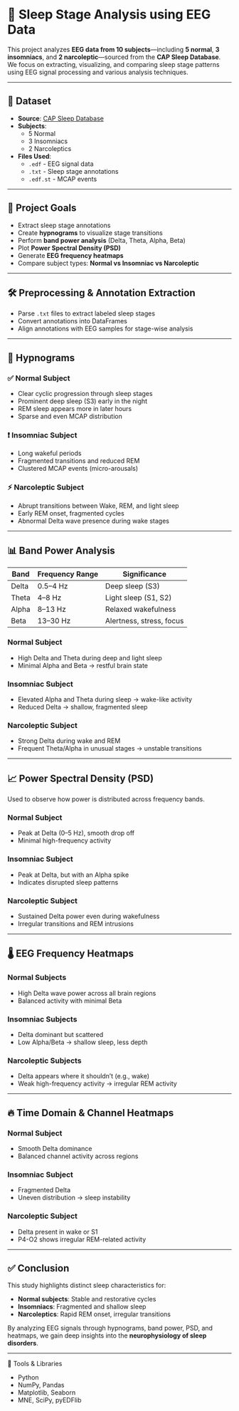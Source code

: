 # 🧠 Sleep Stage Analysis using EEG Data

This project analyzes **EEG data from 10 subjects**—including **5 normal**, **3 insomniacs**, and **2 narcoleptic**—sourced from the **CAP Sleep Database**. We focus on extracting, visualizing, and comparing sleep stage patterns using EEG signal processing and various analysis techniques.

---

## 📂 Dataset

- **Source**: [CAP Sleep Database](https://physionet.org/content/sleep-edfx/1.0.0/)
- **Subjects**:  
  - 5 Normal  
  - 3 Insomniacs  
  - 2 Narcoleptics
- **Files Used**:  
  - `.edf` - EEG signal data  
  - `.txt` - Sleep stage annotations  
  - `.edf.st` - MCAP events

---

## 🎯 Project Goals

- Extract sleep stage annotations
- Create **hypnograms** to visualize stage transitions
- Perform **band power analysis** (Delta, Theta, Alpha, Beta)
- Plot **Power Spectral Density (PSD)**
- Generate **EEG frequency heatmaps**
- Compare subject types: **Normal vs Insomniac vs Narcoleptic**

---

## 🛠️ Preprocessing & Annotation Extraction

- Parse `.txt` files to extract labeled sleep stages
- Convert annotations into DataFrames
- Align annotations with EEG samples for stage-wise analysis

---

## 🛌 Hypnograms

### ✅ Normal Subject
- Clear cyclic progression through sleep stages
- Prominent deep sleep (S3) early in the night
- REM sleep appears more in later hours
- Sparse and even MCAP distribution

### ❗ Insomniac Subject
- Long wakeful periods
- Fragmented transitions and reduced REM
- Clustered MCAP events (micro-arousals)

### ⚡ Narcoleptic Subject
- Abrupt transitions between Wake, REM, and light sleep
- Early REM onset, fragmented cycles
- Abnormal Delta wave presence during wake stages

---

## 📊 Band Power Analysis

| Band   | Frequency Range | Significance              |
|--------|------------------|---------------------------|
| Delta  | 0.5–4 Hz         | Deep sleep (S3)           |
| Theta  | 4–8 Hz           | Light sleep (S1, S2)      |
| Alpha  | 8–13 Hz          | Relaxed wakefulness       |
| Beta   | 13–30 Hz         | Alertness, stress, focus  |

### Normal Subject
- High Delta and Theta during deep and light sleep
- Minimal Alpha and Beta → restful brain state

### Insomniac Subject
- Elevated Alpha and Theta during sleep → wake-like activity
- Reduced Delta → shallow, fragmented sleep

### Narcoleptic Subject
- Strong Delta during wake and REM
- Frequent Theta/Alpha in unusual stages → unstable transitions

---

## 📈 Power Spectral Density (PSD)

Used to observe how power is distributed across frequency bands.

### Normal Subject
- Peak at Delta (0–5 Hz), smooth drop off  
- Minimal high-frequency activity

### Insomniac Subject
- Peak at Delta, but with an Alpha spike  
- Indicates disrupted sleep patterns

### Narcoleptic Subject
- Sustained Delta power even during wakefulness  
- Irregular transitions and REM intrusions

---

## 🌡️ EEG Frequency Heatmaps

### Normal Subjects
- High Delta wave power across all brain regions
- Balanced activity with minimal Beta

### Insomniac Subjects
- Delta dominant but scattered  
- Low Alpha/Beta → shallow sleep, less depth

### Narcoleptic Subjects
- Delta appears where it shouldn’t (e.g., wake)  
- Weak high-frequency activity → irregular REM activity

---

## 🔥 Time Domain & Channel Heatmaps

### Normal Subject
- Smooth Delta dominance  
- Balanced channel activity across regions

### Insomniac Subject
- Fragmented Delta  
- Uneven distribution → sleep instability

### Narcoleptic Subject
- Delta present in wake or S1  
- P4-O2 shows irregular REM-related activity

---

## ✅ Conclusion

This study highlights distinct sleep characteristics for:

- **Normal subjects**: Stable and restorative cycles
- **Insomniacs**: Fragmented and shallow sleep
- **Narcoleptics**: Rapid REM onset, irregular transitions

By analyzing EEG signals through hypnograms, band power, PSD, and heatmaps, we gain deep insights into the **neurophysiology of sleep disorders**.

---

🧰 Tools & Libraries
- Python
- NumPy, Pandas
- Matplotlib, Seaborn
- MNE, SciPy, pyEDFlib

  

